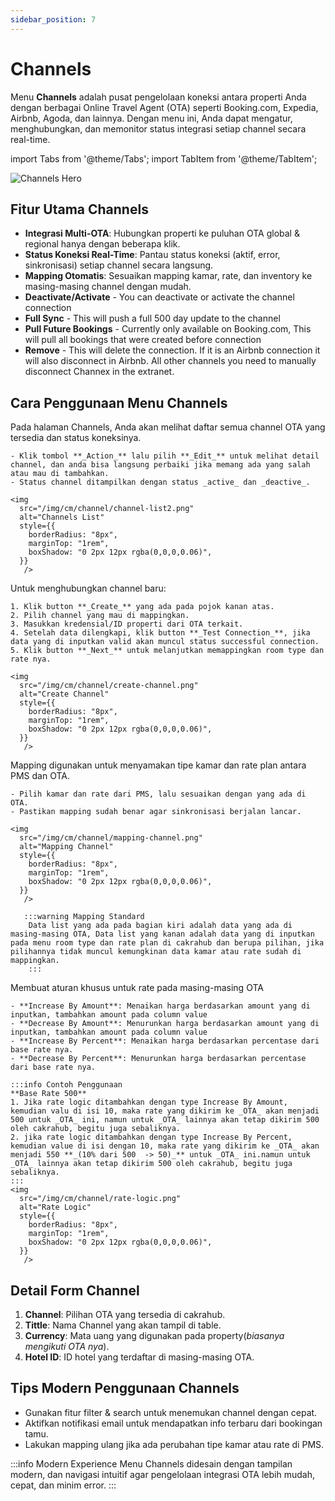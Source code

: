```yaml
---
sidebar_position: 7
---
```


# Channels

Menu **Channels** adalah pusat pengelolaan koneksi antara properti Anda dengan berbagai Online Travel Agent (OTA) seperti Booking.com, Expedia, Airbnb, Agoda, dan lainnya. Dengan menu ini, Anda dapat mengatur, menghubungkan, dan memonitor status integrasi setiap channel secara real-time.

import Tabs from '@theme/Tabs';
import TabItem from '@theme/TabItem';

<div style={{marginBottom: '1.5rem'}}>
  <img src="/img/cm/channel/channel-list.png" alt="Channels Hero" style={{width: '100%', borderRadius: '12px', boxShadow: '0 4px 24px rgba(0,0,0,0.08)'}} />
</div>

## Fitur Utama Channels

- **Integrasi Multi-OTA**: Hubungkan properti ke puluhan OTA global & regional hanya dengan beberapa klik.
- **Status Koneksi Real-Time**: Pantau status koneksi (aktif, error, sinkronisasi) setiap channel secara langsung.
- **Mapping Otomatis**: Sesuaikan mapping kamar, rate, dan inventory ke masing-masing channel dengan mudah.
- **Deactivate/Activate** - You can deactivate or activate the channel connection
- **Full Sync** - This will push a full 500 day update to the channel
- **Pull Future Bookings** - Currently only available on Booking.com, This will pull all bookings that were created before connection
- **Remove** - This will delete the connection. If it is an Airbnb connection it will also disconnect in Airbnb. All other channels you need to manually disconnect Channex in the extranet.
## Cara Penggunaan Menu Channels

<Tabs className="unique-tabs">
  <TabItem value="list" label="Lihat & Kelola Channel" default>
    Pada halaman Channels, Anda akan melihat daftar semua channel OTA yang tersedia dan status koneksinya.
    
    - Klik tombol **_Action_** lalu pilih **_Edit_** untuk melihat detail channel, dan anda bisa langsung perbaiki jika memang ada yang salah atau mau di tambahkan.
    - Status channel ditampilkan dengan status _active_ dan _deactive_.
    
    <img
      src="/img/cm/channel/channel-list2.png"
      alt="Channels List"
      style={{
        borderRadius: "8px",
        marginTop: "1rem",
        boxShadow: "0 2px 12px rgba(0,0,0,0.06)",
      }}
       />
  </TabItem>
  <TabItem value="create" label="Create Channel">
    Untuk menghubungkan channel baru:
    
    1. Klik button **_Create_** yang ada pada pojok kanan atas.
    2. Pilih channel yang mau di mappingkan.
    3. Masukkan kredensial/ID properti dari OTA terkait.
    4. Setelah data dilengkapi, klik button **_Test Connection_**, jika data yang di inputkan valid akan muncul status successful connection.
    5. Klik button **_Next_** untuk melanjutkan memappingkan room type dan rate nya.
    
    <img
      src="/img/cm/channel/create-channel.png"
      alt="Create Channel"
      style={{
        borderRadius: "8px",
        marginTop: "1rem",
        boxShadow: "0 2px 12px rgba(0,0,0,0.06)",
      }}
       />
  </TabItem>
  <TabItem value="mapping" label="Mapping Kamar & Rate">
    Mapping digunakan untuk menyamakan tipe kamar dan rate plan antara PMS dan OTA.
    
    - Pilih kamar dan rate dari PMS, lalu sesuaikan dengan yang ada di OTA.
    - Pastikan mapping sudah benar agar sinkronisasi berjalan lancar.
    
    <img
      src="/img/cm/channel/mapping-channel.png"
      alt="Mapping Channel"
      style={{
        borderRadius: "8px",
        marginTop: "1rem",
        boxShadow: "0 2px 12px rgba(0,0,0,0.06)",
      }}
       />

       :::warning Mapping Standard
        Data list yang ada pada bagian kiri adalah data yang ada di masing-masing OTA, Data list yang kanan adalah data yang di inputkan pada menu room type dan rate plan di cakrahub dan berupa pilihan, jika pilihannya tidak muncul kemungkinan data kamar atau rate sudah di mappingkan.
        :::
  </TabItem>
  <TabItem value="rate logic" label="Rate Logic">
    Membuat aturan khusus untuk rate pada masing-masing OTA
    
    - **Increase By Amount**: Menaikan harga berdasarkan amount yang di inputkan, tambahkan amount pada column value
    - **Decrease By Amount**: Menurunkan harga berdasarkan amount yang di inputkan, tambahkan amount pada column value
    - **Increase By Percent**: Menaikan harga berdasarkan percentase dari base rate nya.
    - **Decrease By Percent**: Menurunkan harga berdasarkan percentase dari base rate nya.

    :::info Contoh Penggunaan
    **Base Rate 500**
    1. Jika rate logic ditambahkan dengan type Increase By Amount, kemudian valu di isi 10, maka rate yang dikirim ke _OTA_ akan menjadi 500 untuk _OTA_ ini, namun untuk _OTA_ lainnya akan tetap dikirim 500 oleh cakrahub, begitu juga sebaliknya.
    2. jika rate logic ditambahkan dengan type Increase By Percent, kemudian value di isi dengan 10, maka rate yang dikirim ke _OTA_ akan menjadi 550 **_(10% dari 500  -> 50)_** untuk _OTA_ ini.namun untuk _OTA_ lainnya akan tetap dikirim 500 oleh cakrahub, begitu juga sebaliknya.
    :::
    <img
      src="/img/cm/channel/rate-logic.png"
      alt="Rate Logic"
      style={{
        borderRadius: "8px",
        marginTop: "1rem",
        boxShadow: "0 2px 12px rgba(0,0,0,0.06)",
      }}
       />
  </TabItem>
</Tabs>

## Detail Form Channel

1. **Channel**: Pilihan OTA yang tersedia di cakrahub.
2. **Tittle**: Nama Channel yang akan tampil di table.
3. **Currency**: Mata uang yang digunakan pada property(_biasanya mengikuti OTA nya_).
4. **Hotel ID**: ID hotel yang terdaftar di masing-masing OTA.



## Tips Modern Penggunaan Channels

- Gunakan fitur filter & search untuk menemukan channel dengan cepat.
- Aktifkan notifikasi email untuk mendapatkan info terbaru dari bookingan tamu.
- Lakukan mapping ulang jika ada perubahan tipe kamar atau rate di PMS.

:::info Modern Experience
Menu Channels didesain dengan tampilan modern, dan navigasi intuitif agar pengelolaan integrasi OTA lebih mudah, cepat, dan minim error.
:::
